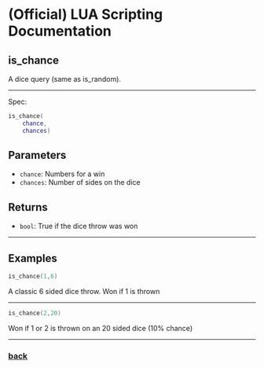 
# (Official) LUA Scripting Documentation

## is_chance

A dice query (same as is_random).

___

Spec:

```lua
is_chance(
	chance,
	chances)
```

## Parameters

- `chance`: Numbers for a win
- `chances`: Number of sides on the dice

## Returns

- `bool`: True if the dice throw was won

___

## Examples

```lua
is_chance(1,6)
```

A classic 6 sided dice throw. Won if 1 is thrown

___

```lua
is_chance(2,20)
```

Won if 1 or 2 is thrown on an 20 sided dice (10% chance)

___

### [back](../other)

